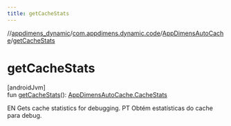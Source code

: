 ```yaml
---
title: getCacheStats
---
```

//[appdimens_dynamic](../../../index.html)/[com.appdimens.dynamic.code](../index.html)/[AppDimensAutoCache](index.html)/[getCacheStats](get-cache-stats.html)



# getCacheStats



[androidJvm]\
fun [getCacheStats](get-cache-stats.html)(): [AppDimensAutoCache.CacheStats](-cache-stats/index.html)



EN Gets cache statistics for debugging. PT Obtém estatísticas do cache para debug.



